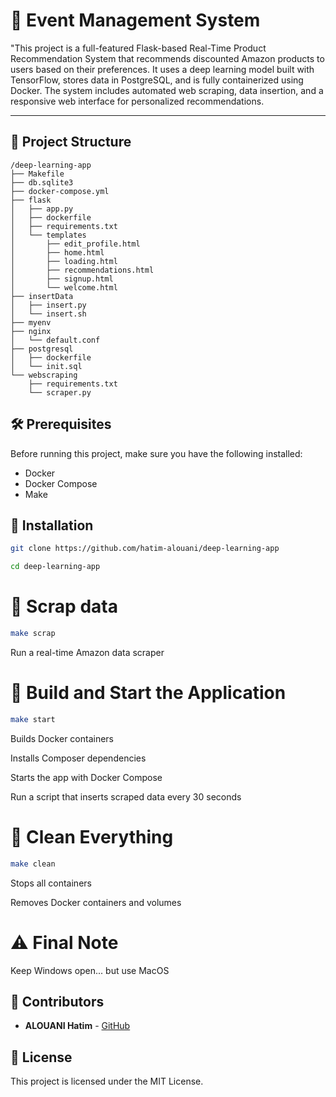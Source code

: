 # 🎉 **Event Management System**

"This project is a full-featured Flask-based Real-Time Product Recommendation System that recommends discounted Amazon products to users based on their preferences. It uses a deep learning model built with TensorFlow, stores data in PostgreSQL, and is fully containerized using Docker. The system includes automated web scraping, data insertion, and a responsive web interface for personalized recommendations.

---

## 📁 **Project Structure**

```
/deep-learning-app
├── Makefile
├── db.sqlite3
├── docker-compose.yml
├── flask
│   ├── app.py
│   ├── dockerfile
│   ├── requirements.txt
│   └── templates
│       ├── edit_profile.html
│       ├── home.html
│       ├── loading.html
│       ├── recommendations.html
│       ├── signup.html
│       └── welcome.html
├── insertData
│   ├── insert.py
│   └── insert.sh
├── myenv
├── nginx
│   └── default.conf
├── postgresql
│   ├── dockerfile
│   └── init.sql
└── webscraping
    ├── requirements.txt
    └── scraper.py

```
## 🛠 Prerequisites

Before running this project, make sure you have the following installed:
- Docker
- Docker Compose
- Make

## 🔧 Installation

```bash
git clone https://github.com/hatim-alouani/deep-learning-app
```

```bash
cd deep-learning-app
```

# 🔧 **Scrap data**

```bash
make scrap
```
Run a real-time Amazon data scraper


# 🔧 **Build and Start the Application**

```bash
make start
```

Builds Docker containers

Installs Composer dependencies

Starts the app with Docker Compose

Run a script that inserts scraped data every 30 seconds


# 🧹 **Clean Everything**

```bash
make clean
```

Stops all containers

Removes Docker containers and volumes

# ⚠️ **Final Note**

Keep Windows open... but use MacOS


## 👤 Contributors
- **ALOUANI Hatim** - [GitHub](https://github.com/hatim-alouani)

## 📜 License
This project is licensed under the MIT License.
